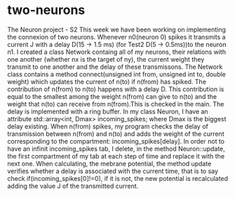 # two-neurons
The Neuron project - S2
This week we have been working on implementing the connexion of two neurons. Whenever n0(neuron 0) spikes it transmits a current J with a delay D(15 -> 1.5 ms) (for Test2 D(5 -> 0.5ms))to the neuron n1. 
I created a class Network containg all of my neurons, their relations with one another (whether nx is the target of ny), the current weight they transmit to one another and the delay of these transmissons. 
The Network class contains a method connect(unsigned int from, unsigned int to, double weight) which updates the current of n(to) if n(from) has spiked. The contribution of n(from) to n(to) happens with a delay D. This contribution is equal to the smallest among the weight n(from) can give to n(to) and the weight that n(to) can receive from n(from).This is checked in the main. 
The delay is implemented with a ring buffer. In my class Neuron, I have an attribute std::array<int, Dmax> incoming_spikes; where Dmax is the biggest delay existing. When n(from) spikes, my program checks the delay of transmission between n(from) and n(to) and adds the weight of the current corresponding to the compartment: incoming_spikes[delay]. 
In order not to have an infinit incoming_spikes tab, I delete, in the method Neuron::update, the first compartment of my tab at each step of time and replace it with the next one. When calculating, the mebrane potential, the method update verifies whether a delay is associated with the current time, that is to say check if(incoming_spikes[0]!=0), if it is not, the new potential is recalculated adding the value J of the transmitted current.

